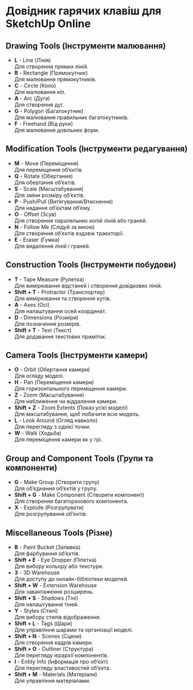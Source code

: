# Довідник гарячих клавіш для SketchUp Online

## Drawing Tools (Інструменти малювання)
- **L** - Line (Лінія)  
  Для створення прямих ліній.
- **R** - Rectangle (Прямокутник)  
  Для малювання прямокутників.
- **C** - Circle (Коло)  
  Для малювання кіл.
- **A** - Arc (Дуга)  
  Для створення дуг.
- **G** - Polygon (Багатокутник)  
  Для малювання правильних багатокутників.
- **F** - Freehand (Від руки)  
  Для малювання довільних форм.

## Modification Tools (Інструменти редагування)
- **M** - Move (Переміщення)  
  Для переміщення об’єктів.
- **Q** - Rotate (Обертання)  
  Для обертання об’єктів.
- **S** - Scale (Масштабування)  
  Для зміни розміру об’єктів.
- **P** - Push/Pull (Витягування/Втиснення)  
  Для надання об’єктам об’єму.
- **O** - Offset (Зсув)  
  Для створення паралельних копій ліній або граней.
- **N** - Follow Me (Слідуй за мною)  
  Для створення об’єктів вздовж траєкторії.
- **E** - Eraser (Гумка)  
  Для видалення ліній і граней.

## Construction Tools (Інструменти побудови)
- **T** - Tape Measure (Рулетка)  
  Для вимірювання відстаней і створення довідкових ліній.
- **Shift + T** - Protractor (Транспортир)  
  Для вимірювання та створення кутів.
- **A** - Axes (Осі)  
  Для налаштування осей координат.
- **D** - Dimensions (Розміри)  
  Для позначення розмірів.
- **Shift + T** - Text (Текст)  
  Для додавання текстових приміток.

## Camera Tools (Інструменти камери)
- **O** - Orbit (Обертання камери)  
  Для огляду моделі.
- **H** - Pan (Переміщення камери)  
  Для горизонтального переміщення камери.
- **Z** - Zoom (Масштабування)  
  Для наближення чи віддалення камери.
- **Shift + Z** - Zoom Extents (Показ усієї моделі)  
  Для масштабування, щоб побачити всю модель.
- **L** - Look Around (Огляд навколо)  
  Для перегляду з однієї точки.
- **W** - Walk (Ходьба)  
  Для переміщення камери як у грі.

## Group and Component Tools (Групи та компоненти)
- **G** - Make Group (Створити групу)  
  Для об’єднання об’єктів у групу.
- **Shift + G** - Make Component (Створити компонент)  
  Для створення багаторазового компонента.
- **X** - Explode (Розгрупувати)  
  Для розгрупування об’єктів.

## Miscellaneous Tools (Різне)
- **B** - Paint Bucket (Заливка)  
  Для фарбування об’єктів.
- **Shift + E** - Eye Dropper (Піпетка)  
  Для вибору кольору або текстури.
- **3** - 3D Warehouse  
  Для доступу до онлайн-бібліотеки моделей.
- **Shift + W** - Extension Warehouse  
  Для завантаження розширень.
- **Shift + S** - Shadows (Тіні)  
  Для налаштування тіней.
- **Y** - Styles (Стилі)  
  Для вибору стилів відображення.
- **Shift + L** - Tags (Шари)  
  Для управління шарами та організації моделі.
- **Shift + N** - Scenes (Сцени)  
  Для створення кадрів камери.
- **Shift + O** - Outliner (Структура)  
  Для перегляду ієрархії компонентів.
- **I** - Entity Info (Інформація про об’єкт)  
  Для перегляду властивостей об’єкта.
- **Shift + M** - Materials (Матеріали)  
  Для управління матеріалами.
